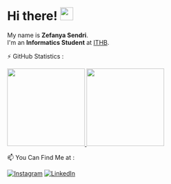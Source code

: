 <!--
**zefanyasendri/zefanyasendri** is a ✨ _special_ ✨ repository because its `README.md` (this file) appears on your GitHub profile.

Here are some ideas to get you started:

- 🔭 I’m currently working on ...
- 🌱 I’m currently learning ...
- 👯 I’m looking to collaborate on ...
- 🤔 I’m looking for help with ...
- 💬 Ask me about ...
- 📫 How to reach me: ...
- 😄 Pronouns: ...
- ⚡ Fun fact: ...
-->

# Hi there! <img src="https://raw.githubusercontent.com/MartinHeinz/MartinHeinz/master/wave.gif" width="30px">

My name is **Zefanya Sendri**.\
I'm an **Informatics Student** at [ITHB](https://www.ithb.ac.id/).



:zap: GitHub Statistics :
<p align="left">
<a href="https://github.com/zefanyasendri">
  <img height="180em" src="https://github-readme-stats.vercel.app/api?username=zefanyasendri&theme=yeblu&show_icons=true"/>
  <img height="180em" src="https://github-readme-stats.vercel.app//api/top-langs/?username=zefanyasendri&theme=yeblu&layout=compact"/>
</a>
<!--   <a href="https://www.instagram.com/zefanyasendri/" target="_blank">
    <img alt="Instagram" src="https://img.shields.io/badge/instagram-%23E4405F.svg?&style=for-the-badge&logo=instagram&logoColor=white" />
  </a>  -->
</p>

📫 You Can Find Me at :

[![Instagram](https://img.shields.io/badge/--instagram?label=Instagram&logo=Instagram&style=social)](https://www.instagram.com/zefanyasendri/) 
[![LinkedIn](https://img.shields.io/badge/--linkedin?label=LinkedIn&logo=LinkedIn&style=social)](https://www.linkedin.com/in/zefanyasendri)
